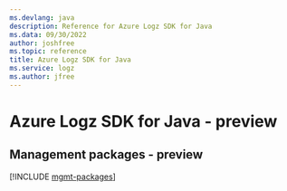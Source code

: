 ```yaml
---
ms.devlang: java
description: Reference for Azure Logz SDK for Java
ms.data: 09/30/2022
author: joshfree
ms.topic: reference
title: Azure Logz SDK for Java
ms.service: logz
ms.author: jfree
---
```

# Azure Logz SDK for Java - preview

## Management packages - preview
[!INCLUDE [mgmt-packages](logz-mgmt-index.md)]